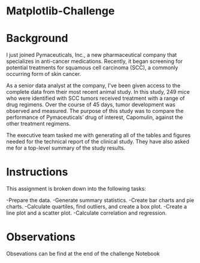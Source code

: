 # Matplotlib-Challenge

# Background
I just joined Pymaceuticals, Inc., a new pharmaceutical company that specializes in anti-cancer medications. Recently, it began screening for potential treatments for squamous cell carcinoma (SCC), a commonly occurring form of skin cancer.

As a senior data analyst at the company, I've been given access to the complete data from their most recent animal study. In this study, 249 mice who were identified with SCC tumors received treatment with a range of drug regimens. Over the course of 45 days, tumor development was observed and measured. The purpose of this study was to compare the performance of Pymaceuticals’ drug of interest, Capomulin, against the other treatment regimens.

The executive team tasked me with generating all of the tables and figures needed for the technical report of the clinical study. They have also asked me for a top-level summary of the study results.

# Instructions
This assignment is broken down into the following tasks:

-Prepare the data.
-Generate summary statistics.
-Create bar charts and pie charts.
-Calculate quartiles, find outliers, and create a box plot.
-Create a line plot and a scatter plot.
-Calculate correlation and regression.

# Observations
Obsevations can be find at the end of the challenge Notebook
